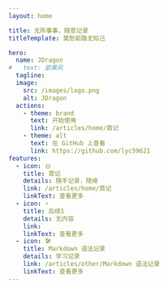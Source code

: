 ```yaml
---
layout: home

title: 无所事事，随意记录
titleTemplate: 莫愁前路无知己

hero:
  name: JDragon
#   text: 欲乘风
  tagline: 
  image:
    src: /images/logo.png
    alt: JDragon
  actions:
    - theme: brand
      text: 开始使用
      link: /articles/home/首记
    - theme: alt
      text: 在 GitHub 上查看
      link: https://github.com/lyc59621
features:
  - icon: 🌞
    title: 首记
    details: 随手记录，随缘
    link: /articles/home/首记
    linkText: 查看更多
  - icon: ⚡️
    title: 后续1
    details: 无内容
    link: 
    linkText: 查看更多
  - icon: 🛠️
    title: Markdown 语法记录
    details: 学习记录
    link: /articles/other/Markdown 语法记录
    linkText: 查看更多
---
```


